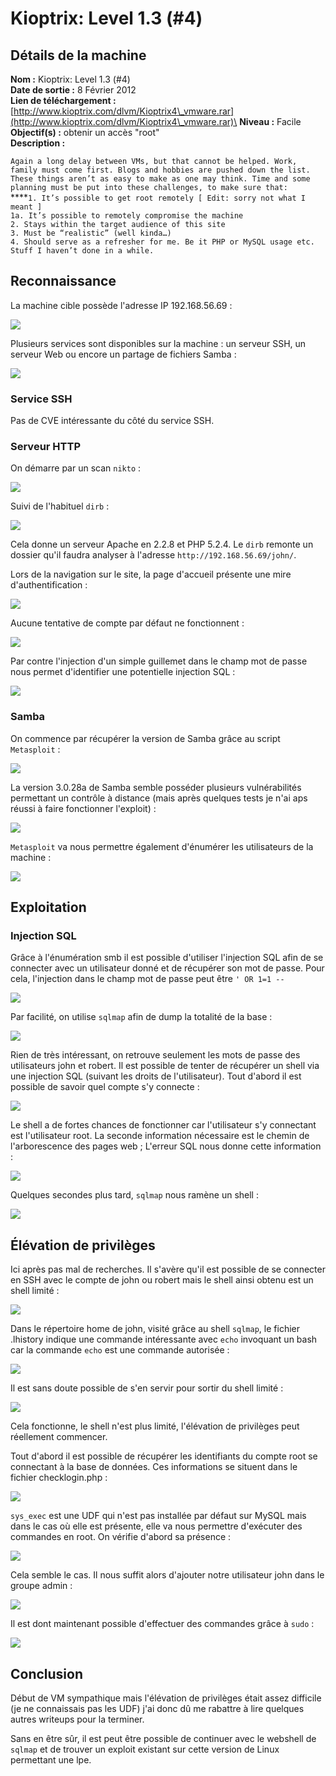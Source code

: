 # Kioptrix: Level 1.3 (#4)

## Détails de la machine

**Nom :** Kioptrix: Level 1.3 (#4)\
**Date de sortie :** 8 Février 2012\
**Lien de téléchargement :** [http://www.kioptrix.com/dlvm/Kioptrix4\_vmware.rar](http://www.kioptrix.com/dlvm/Kioptrix4\_vmware.rar)\
**Niveau :** Facile\
**Objectif(s) :** obtenir un accès "root"\
**Description :**

`Again a long delay between VMs, but that cannot be helped. Work, family must come first. Blogs and hobbies are pushed down the list. These things aren’t as easy to make as one may think. Time and some planning must be put into these challenges, to make sure that:`\
****`1. It’s possible to get root remotely [ Edit: sorry not what I meant ]`\
`1a. It’s possible to remotely compromise the machine`\
&#x20; `2. Stays within the target audience of this site`\
&#x20; `3. Must be “realistic” (well kinda…)`\
&#x20; `4. Should serve as a refresher for me. Be it PHP or MySQL usage etc. Stuff I haven’t done in a while.`

## Reconnaissance

La machine cible possède l'adresse IP 192.168.56.69 :

![](../../../.gitbook/assets/c0f17272a479c81e92162ce162e1848e.png)

Plusieurs services sont disponibles sur la machine : un serveur SSH, un serveur Web ou encore un partage de fichiers Samba :

![](../../../.gitbook/assets/894a221970805858bda48459f925aee2.png)

###

### Service SSH

Pas de CVE intéressante du côté du service SSH.



### Serveur HTTP

On démarre par un scan `nikto` :

![](../../../.gitbook/assets/1966636ad3ecf456391563f63d60b8d9.png)

Suivi de l'habituel `dirb` :

![](../../../.gitbook/assets/a9ac43d6a90a132c4dc3be80c4aa5033.png)

Cela donne un serveur Apache en 2.2.8 et PHP 5.2.4. Le `dirb` remonte un dossier qu'il faudra analyser à l'adresse `http://192.168.56.69/john/`.

Lors de la navigation sur le site, la page d'accueil présente une mire d'authentification :

![](../../../.gitbook/assets/0881aa2a7e81a81286cedc8363baeaf7.png)

Aucune tentative de compte par défaut ne fonctionnent :

![](../../../.gitbook/assets/5ff9da7fab316d99622a3d07ae88675c.png)

Par contre l'injection d'un simple guillemet dans le champ mot de passe nous permet d'identifier une potentielle injection SQL :

![](../../../.gitbook/assets/462413260b8801c9d39046b699e0b4b7.png)

### Samba

On commence par récupérer la version de Samba grâce au script `Metasploit` :

![](../../../.gitbook/assets/17b6a47806f4dcd143ae2c5442a80648.png)

La version 3.0.28a de Samba semble posséder plusieurs vulnérabilités permettant un contrôle à distance (mais après quelques tests je n'ai aps réussi à faire fonctionner l'exploit) :

![](../../../.gitbook/assets/17d188baa65188a6e377aec4e45306a8.png)

`Metasploit` va nous permettre également d'énumérer les utilisateurs de la machine :

![](../../../.gitbook/assets/8920b58a54f7db83a1ce75053f8c75bc.png)

## Exploitation

### Injection SQL

Grâce à l'énumération smb il est possible d'utiliser l'injection SQL afin de se connecter avec un utilisateur donné et de récupérer son mot de passe. Pour cela, l'injection dans le champ mot de passe peut être `' OR 1=1 --`&#x20;

![](../../../.gitbook/assets/45fbf9b8610a465db14bfbb3cb0861eb.png)

Par facilité, on utilise `sqlmap` afin de dump la totalité de la base :

![](../../../.gitbook/assets/1022555dc8bf17e08d931248a081673a.png)

Rien de très intéressant, on retrouve seulement les mots de passe des utilisateurs john et robert. Il est possible de tenter de récupérer un shell via une injection SQL (suivant les droits de l'utilisateur). Tout d'abord il est possible de savoir quel compte s'y connecte :

![](../../../.gitbook/assets/773f46dd5d165df3ddc1082c9be1142d.png)

Le shell a de fortes chances de fonctionner car l'utilisateur s'y connectant est l'utilisateur root. La seconde information nécessaire est le chemin de l'arborescence des pages web ; L'erreur SQL nous donne cette information :

![](../../../.gitbook/assets/b17a5ec34f3ffda906edd814362320b8.png)

Quelques secondes plus tard, `sqlmap` nous ramène un shell :

![](../../../.gitbook/assets/fcac5fa412efcf0ad40c5b41ce006a56.png)

## Élévation de privilèges

Ici après pas mal de recherches. Il s'avère qu'il est possible de se connecter en SSH avec le compte de john ou robert mais le shell ainsi obtenu est un shell limité :

![](../../../.gitbook/assets/5ff740ad1841382f429835bed8b171fe.png)

Dans le répertoire home de john, visité grâce au shell `sqlmap`, le fichier .lhistory indique une commande intéressante avec `echo` invoquant un bash car la commande `echo` est une commande autorisée :

![](../../../.gitbook/assets/368869da2834fe17bc4251885e0366b7.png)

Il est sans doute possible de s'en servir pour sortir du shell limité :

![](../../../.gitbook/assets/5c83f21a764cbfb0f79e2666ce00e386.png)

Cela fonctionne, le shell n'est plus limité, l'élévation de privilèges peut réellement commencer.

Tout d'abord il est possible de récupérer les identifiants du compte root se connectant à la base de données. Ces informations se situent dans le fichier checklogin.php :

![](../../../.gitbook/assets/d59141abb5390725c2ebfec34c507a2b.png)

`sys_exec` est une UDF qui n'est pas installée par défaut sur MySQL mais dans le cas où elle est présente, elle va nous permettre d'exécuter des commandes en root. On vérifie d'abord sa présence :

![](../../../.gitbook/assets/207a6c748f67d2ac9cc674d203820493.png)

Cela semble le cas. Il nous suffit alors d'ajouter notre utilisateur john dans le groupe admin :

![](../../../.gitbook/assets/aad5c605b928b05753c8c16e3d60aa82.png)

Il est dont maintenant possible d'effectuer des commandes grâce à `sudo` :

![](../../../.gitbook/assets/4cd115139980e7a95ed13b1087258961.png)

## Conclusion

Début de VM sympathique mais l'élévation de privilèges était assez difficile (je ne connaissais pas les UDF) j'ai donc dû me rabattre à lire quelques autres writeups pour la terminer.

Sans en être sûr, il est peut être possible de continuer avec le webshell de `sqlmap` et de trouver un exploit existant sur cette version de Linux permettant une lpe.
